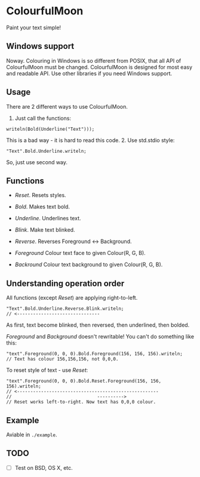 ColourfulMoon
=============
Paint your text simple!

## Windows support
Noway. Colouring in Windows is so different from POSIX, that all API of ColourfulMoon must be changed.
ColourfulMoon is designed for most easy and readable API. Use other libraries if you need Windows support.

## Usage
There are 2 different ways to use ColourfulMoon.
1. Just call the functions:
```
writeln(Bold(Underline("Text")));
```
This is a bad way - it is hard to read this code.
2. Use std.stdio style:
```
"Text".Bold.Underline.writeln;
```
So, just use second way.

## Functions
- *Reset*. Resets styles.
- *Bold*. Makes text bold.
- *Underline*. Underlines text.
- *Blink*. Make text blinked.
- *Reverse*. Reverses Foreground <-> Background.

- *Foreground* Colour text face to given Colour(R, G, B).
- *Backround* Colour text background to given Colour(R, G, B).


## Understanding operation order
All functions (except *Reset*) are applying right-to-left.
```
"Text".Bold.Underline.Reverse.Blink.writeln;
// <-------------------------------
```
As first, text become blinked, then reversed, then underlined, then bolded.

*Foreground* and *Background* doesn't rewritable!
You can't do something like this:
```
"text".Foreground(0, 0, 0).Bold.Foreground(156, 156, 156).writeln;
// Text has colour 156,156,156, not 0,0,0.
```

To reset style of text - use *Reset*:
```
"text".Foreground(0, 0, 0).Bold.Reset.Foreground(156, 156, 156).writeln;
// <-----------------------------------------------------
//                                ---------->
// Reset works left-to-right. Now text has 0,0,0 colour.
```

## Example
Aviable in `./example`.

## TODO
- [ ] Test on BSD, OS X, etc.
